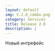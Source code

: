 ```yaml
---
layout: default
img: V.2.0_combo.png
category: Services
title: Release 2.0
description: |
---
```

Новый интрефейс